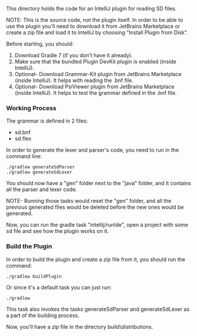 <!-- Copyright Yahoo. Licensed under the terms of the Apache 2.0 license. See LICENSE in the project root. -->
This directory holds the code for an IntelliJ plugin for reading SD files.

NOTE: This is the source code, not the plugin itself. In order to be able to use the plugin you'll need to download it 
from JetBrains Marketplace or create a zip file and load it to IntelliJ by choosing "Install Plugin from Disk".

Before starting, you should:
1. Download Gradle 7 (if you don't have it already). 
2. Make sure that the bundled Plugin DevKit plugin is enabled (inside IntelliJ). 
3. Optional- Download Grammar-Kit plugin from JetBrains Marketplace (inside IntelliJ). It helps with reading the .bnf file.
4. Optional- Download PsiViewer plugin from JetBrains Marketplace (inside IntelliJ). It helps to test the grammar defined
in the .bnf file.

### Working Process
The grammar is defined in 2 files:
- sd.bnf
- sd.flex

In order to generate the lexer and parser's code, you need to run in the command line:

    ./gradlew generateSdParser
    ./gradlew generateSdLexer

You should now have a "gen" folder next to the "java" folder, and it contains all the parser and lexer code.

NOTE- Running those tasks would reset the "gen" folder, and all the previous generated files would be deleted before the
new ones would be generated.

Now, you can run the gradle task "intellij/runIde", open a project with some sd file and see how the plugin works on it.

### Build the Plugin
In order to build the plugin and create a zip file from it, you should run the command:
    
    ./gradlew buildPlugin

Or since it's a default task you can just run:

    ./gradlew

This task also invokes the tasks generateSdParser and generateSdLexer as a part of the building process.

Now, you'll have a zip file in the directory build\distributions.

